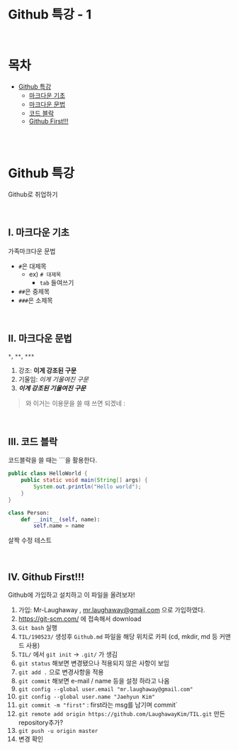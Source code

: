 <h1>Github 특강 - 1</h1>

<br>

# 목차

- [Github 특강](#github-특강)
  - [마크다운 기초](#i-마크다운-기초)
  - [마크다운 문법](#ii-마크다운-문법)
  - [코드 블락](#iii-코드-블락)
  - [Github First!!!](#iv-github-first)

<br>

<br>

# Github 특강

Github로 취업하기

<br>

## I. 마크다운 기초

가족마크다운 문법

- `#`은 대제목
  - ex) `# 대제목`
    - `tab` 들여쓰기
- `##`은 중제목
- `###`은 소제목

<br>

## II. 마크다운 문법

 `*`,  `**`,  `***`

1. 강조: **이게 강조된 구문**
2. 기울임: *이게 기울여진 구문*
3. ***이게 강조된 기울여진 구문***

> 와 이거는 이용문을 쓸 때 쓰면 되겠네 :

<br>

## III. 코드 블락

코드블락을 쓸 때는 ```을 활용한다.

```java
public class HelloWorld {
    public static void main(String[] args) {
        System.out.println("Hello world");
    }
}

```

```python
class Person:
    def __init__(self, name):
        self.name = name
```

살짝 수정 테스트

<br>

## IV. Github First!!!

Github에 가입하고 설치하고 이 파일을 올려보자!

1. 가입: Mr-Laughaway , mr.laughaway@gmail.com 으로 가입하였다.
2. <https://git-scm.com/> 에 접속해서 download
3. `Git bash` 실행
4. `TIL/190523/` 생성후 `Github.md` 파일을 해당 위치로 카피 (cd, mkdir, md 등 커맨드 사용)
5. `TIL/` 에서 `git init` -> `.git/` 가 생김
6. `git status` 해보면 변경됐으나 적용되지 않은 사항이 보임
7. `git add .` 으로 변경사항을 적용
8. `git commit` 해보면 e-mail / name 등을 설정 하라고 나옴
9. `git config --global user.email "mr.laughaway@gmail.com"`
10. `git config --global user.name "Jaehyun Kim"`
11. `git commit -m "first"` : first라는 msg를 남기며 commit`
12. `git remote add origin https://github.com/LaughawayKim/TIL.git` 만든 repository추가?
13. `git push -u origin master`
14. 변경 확인



